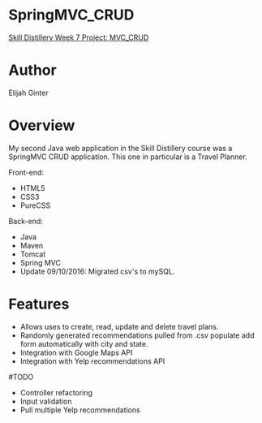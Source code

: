 # SpringMVC_CRUD
[Skill Distillery Week 7 Project: MVC_CRUD](http://elijahginter.com:8080/MVCTravelPlanner/GetTrip.do)

# Author
Elijah Ginter

# Overview
My second Java web application in the Skill Distillery course was a SpringMVC CRUD application. This one in particular is a Travel Planner. 

Front-end:
- HTML5
- CSS3
- PureCSS

Back-end:
- Java
- Maven
- Tomcat
- Spring MVC
- Update 09/10/2016: Migrated csv's to mySQL.

# Features
- Allows uses to create, read, update and delete travel plans.
- Randomly generated recommendations pulled from .csv populate add form automatically with city and state.
- Integration with Google Maps API
- Integration with Yelp recommendations API

#TODO
- Controller refactoring
- Input validation
- Pull multiple Yelp recommendations

